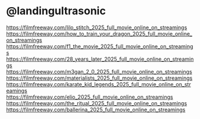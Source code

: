 # @landingultrasonic

<a href="https://filmfreeway.com/lilo_stitch_2025_full_movie_online_on_streamings">https://filmfreeway.com/lilo_stitch_2025_full_movie_online_on_streamings</a>
<a href="https://filmfreeway.com/how_to_train_your_dragon_2025_full_movie_online_on_streamings">https://filmfreeway.com/how_to_train_your_dragon_2025_full_movie_online_on_streamings</a>
<a href="https://filmfreeway.com/f1_the_movie_2025_full_movie_online_on_streamings">https://filmfreeway.com/f1_the_movie_2025_full_movie_online_on_streamings</a>
<a href="https://filmfreeway.com/28_years_later_2025_full_movie_online_on_streamings">https://filmfreeway.com/28_years_later_2025_full_movie_online_on_streamings</a>
<a href="https://filmfreeway.com/m3gan_2_0_2025_full_movie_online_on_streamings">https://filmfreeway.com/m3gan_2_0_2025_full_movie_online_on_streamings</a>
<a href="https://filmfreeway.com/materialists_2025_full_movie_online_on_streamings">https://filmfreeway.com/materialists_2025_full_movie_online_on_streamings</a>
<a href="https://filmfreeway.com/karate_kid_legends_2025_full_movie_online_on_streamings">https://filmfreeway.com/karate_kid_legends_2025_full_movie_online_on_streamings</a>
<a href="https://filmfreeway.com/elio_2025_full_movie_online_on_streamings">https://filmfreeway.com/elio_2025_full_movie_online_on_streamings</a>
<a href="https://filmfreeway.com/the_ritual_2025_full_movie_online_on_streamings">https://filmfreeway.com/the_ritual_2025_full_movie_online_on_streamings</a>
<a href="https://filmfreeway.com/ballerina_2025_full_movie_online_on_streamings">https://filmfreeway.com/ballerina_2025_full_movie_online_on_streamings</a>
